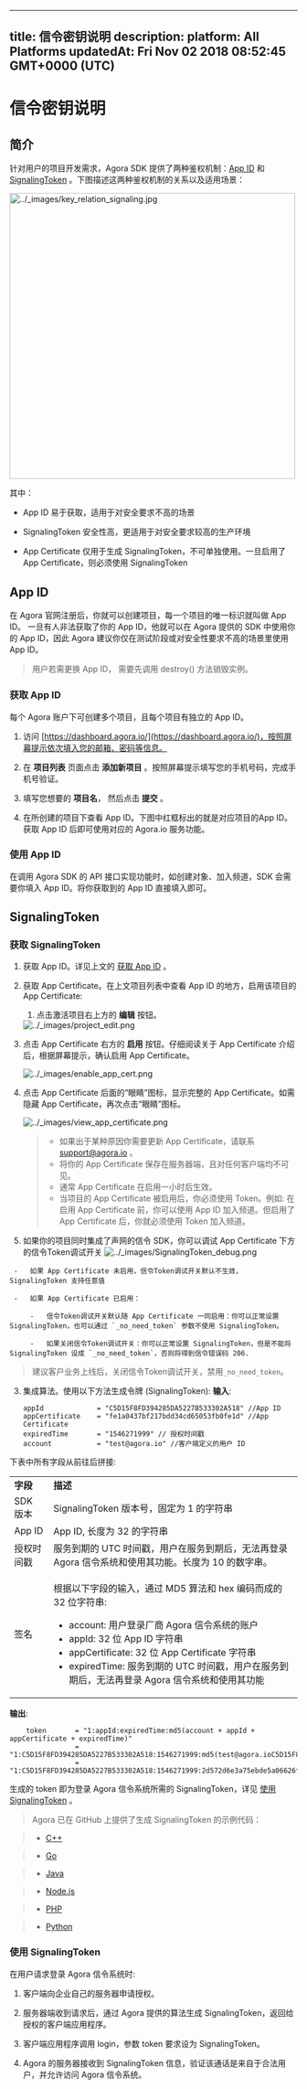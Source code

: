 
---
title: 信令密钥说明
description: 
platform: All Platforms
updatedAt: Fri Nov 02 2018 08:52:45 GMT+0000 (UTC)
---
# 信令密钥说明
## 简介

针对用户的项目开发需求，Agora SDK 提供了两种鉴权机制：[App ID](#APPID) 和 [SignalingToken](#SignalingToken) 。下图描述这两种鉴权机制的关系以及适用场景：

<img alt="../_images/key_relation_signaling.jpg" src="https://web-cdn.agora.io/docs-files/cn/key_relation_signaling.jpg" style="width: 500px;"/>


其中：

-   App ID 易于获取，适用于对安全要求不高的场景

-   SignalingToken 安全性高，更适用于对安全要求较高的生产环境

-   App Certificate 仅用于生成 SignalingToken，不可单独使用。一旦启用了 App Certificate，则必须使用 SignalingToken


<a name = "APPID"></a>

## App ID

在 Agora 官网注册后，你就可以创建项目，每一个项目的唯一标识就叫做 App ID。 一旦有人非法获取了你的 App ID，他就可以在 Agora 提供的 SDK 中使用你的 App ID，因此 Agora 建议你仅在测试阶段或对安全性要求不高的场景里使用 App ID。


> 用户若需更换 App ID， 需要先调用 destroy\(\) 方法销毁实例。

<a name = "GetAnAppID"></a>

### 获取 App ID

每个 Agora 账户下可创建多个项目，且每个项目有独立的 App ID。

1.  访问 [https://dashboard.agora.io/](https://dashboard.agora.io/)，按照屏幕提示依次填入您的邮箱、密码等信息。

2.  在 **项目列表** 页面点击 **添加新项目** 。按照屏幕提示填写您的手机号码，完成手机号验证。

3.  填写您想要的 **项目名**， 然后点击 **提交** 。

4.  在所创建的项目下查看 App ID。下图中红框标出的就是对应项目的App ID。获取 App ID 后即可使用对应的 Agora.io 服务功能。


### 使用 App ID

在调用 Agora SDK 的 API 接口实现功能时，如创建对象、加入频道，SDK 会需要你填入 App ID。将你获取到的 App ID 直接填入即可。


<a name = "SignalingToken"></a>

## SignalingToken

### 获取 SignalingToken

1.  获取 App ID。详见上文的 [获取 App ID](#GetAnAppID) 。

2.  获取 App Certificate。在上文项目列表中查看 App ID 的地方，启用该项目的 App Certificate:

	1. 点击激活项目右上方的 **编辑** 按钮。

     <img alt="../_images/project_edit.png" src="https://web-cdn.agora.io/docs-files/cn/project_edit.png" />

 2. 点击 App Certificate 右方的 **启用** 按钮。仔细阅读关于 App Certificate 介绍后，根据屏幕提示，确认启用 App Certificate。

     <img alt="../_images/enable_app_cert.png" src="https://web-cdn.agora.io/docs-files/cn/enable_app_cert.png" />

 3. 点击 App Certificate 后面的“眼睛”图标，显示完整的 App Certificate。如需隐藏 App Certificate，再次点击“眼睛”图标。

     <img alt="../_images/view_app_certificate.png" src="https://web-cdn.agora.io/docs-files/cn/view_app_certificate.png" />
		 
	>  -   如果出于某种原因你需要更新 App Certificate，请联系 [support@agora.io](mailto:support@agora.io) 。
	>  -   将你的 App Certificate 保存在服务器端，且对任何客户端均不可见。
	>  -   通常 App Certificate 在启用一小时后生效。
	>  -   当项目的 App Certificate 被启用后，你必须使用 Token。例如: 在启用 App Certificate 前，你可以使用 App ID 加入频道。但启用了 App Certificate 后，你就必须使用 Token 加入频道。

   4. 如果你的项目同时集成了声网的信令 SDK，你可以调试 App Certificate 下方的信令Token调试开关
    <img alt="../_images/SignalingToken_debug.png" src="https://web-cdn.agora.io/docs-files/cn/SignalingToken_debug.png" />
		
	 -   如果 App Certificate 未启用，信令Token调试开关默认不生效，SignalingToken 支持任意值

	 -   如果 App Certificate 已启用：

		 -   信令Token调试开关默认随 App Certificate 一同启用：你可以正常设置 SignalingToken，也可以通过 `_no_need_token` 参数不使用 SignalingToken。

		 -   如果关闭信令Token调试开关：你可以正常设置 SignalingToken，但是不能将 SignalingToken 设成 `_no_need_token`，否则将得到信令错误码 206.

> 建议客户业务上线后，关闭信令Token调试开关，禁用`_no_need_token`。

3.  集成算法。使用以下方法生成令牌 (SignalingToken):
    **输入**:
    ```
    appId             = "C5D15F8FD394285DA5227B533302A518" //App ID
    appCertificate    = "fe1a0437bf217bdd34cd65053fb0fe1d" //App Certificate
    expiredTime       = "1546271999" // 授权时间戳
    account           = "test@agora.io" //客户端定义的用户 ID
    ```

  下表中所有字段从前往后拼接:

 <table>
<colgroup>
<col/>
<col/>
</colgroup>
<tbody>
<tr><td><strong>字段</strong></td>
<td><strong>描述</strong></td>
</tr>
<tr><td>SDK 版本</td>
<td>SignalingToken 版本号，固定为 1 的字符串</td>
</tr>
<tr><td>App ID</td>
<td>App ID, 长度为 32 的字符串</td>
</tr>
<tr><td>授权时间戳</td>
<td>服务到期的 UTC 时间戳，用户在服务到期后，无法再登录 Agora 信令系统和使用其功能。长度为 10 的数字串。</td>
</tr>
<tr><td>签名</td>
<td><p>根据以下字段的输入，通过 MD5 算法和 hex 编码而成的 32 位字符串:</p>
<ul>
<li>account: 用户登录厂商 Agora 信令系统的账户</li>
<li>appId: 32 位 App ID 字符串</li>
<li>appCertificate: 32 位 App Certificate 字符串</li>
<li>expiredTime: 服务到期的 UTC 时间戳，用户在服务到期后，无法再登录 Agora 信令系统和使用其功能</li>
</ul>
</td>
</tr>
</tbody>
</table>
    
**输出**:
    
```
    token       = "1:appId:expiredTime:md5(account + appId + appCertificate + expiredTime)"
                = "1:C5D15F8FD394285DA5227B533302A518:1546271999:md5(test@agora.ioC5D15F8FD394285DA5227B533302A518fe1a0437bf217bdd34cd65053fb0fe1d1546271999)"
                = "1:C5D15F8FD394285DA5227B533302A518:1546271999:2d572d6e3a75ebde5a06626f40fe9684"
 ```


 生成的 token 即为登录 Agora 信令系统所需的 SignalingToken，详见 [使用 SignalingToken](#SignalingToken) 。



> Agora 已在 GitHub 上提供了生成 SignalingToken 的示例代码：

> -   [C++](https://github.com/AgoraIO/Tools/blob/master/DynamicKey/AgoraDynamicKey/cpp/src/generatorSignalToken.h)

> -   [Go](https://github.com/AgoraIO/Tools/blob/master/DynamicKey/AgoraDynamicKey/go/src/SignalingToken/SignalingToken.go)

> -   [Java](https://github.com/AgoraIO/Tools/blob/master/DynamicKey/AgoraDynamicKey/java/src/main/java/io/agora/signal/SignalingToken.java)

> -   [Node.js](https://github.com/AgoraIO/Tools/blob/master/DynamicKey/AgoraDynamicKey/nodejs/src/SignalingToken.js)

> -   [PHP](https://github.com/AgoraIO/Tools/blob/master/DynamicKey/AgoraDynamicKey/php/src/SignalingToken.php)

> -   [Python](https://github.com/AgoraIO/Tools/blob/master/DynamicKey/AgoraDynamicKey/python/src/SignalingToken.py)


### 使用 SignalingToken

在用户请求登录 Agora 信令系统时:

1.  客户端向企业自己的服务器申请授权。

2.  服务器端收到请求后，通过 Agora 提供的算法生成 SignalingToken，返回给授权的客户端应用程序。

3.  客户端应用程序调用 login，参数 token 要求设为 SignalingToken。

4.  Agora 的服务器接收到 SignalingToken 信息，验证该通话是来自于合法用户，并允许访问 Agora 信令系统。




